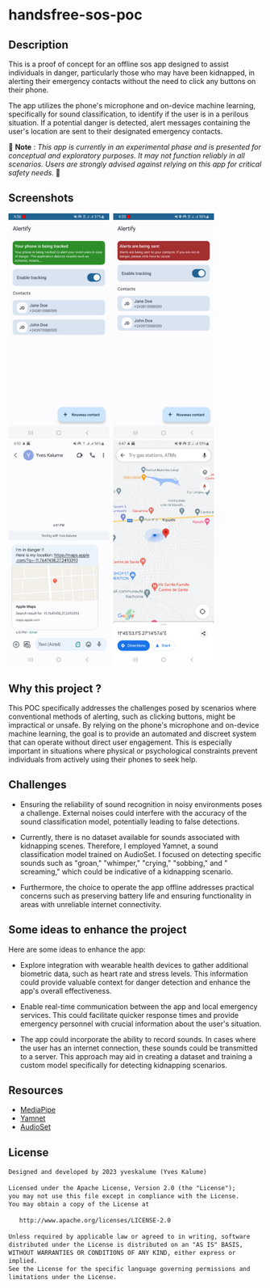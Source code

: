# handsfree-sos-poc

## Description

This is a proof of concept for an offline sos app designed to assist individuals in danger,
particularly those who may have been kidnapped, in alerting their emergency contacts without the
need to click any buttons on their phone.

The app utilizes the phone's microphone and on-device machine learning, specifically for sound
classification, to identify if the user is in a perilous situation. If a potential danger is
detected, alert messages containing the user's location are sent to their designated emergency
contacts.

🚧 **Note** : _This app is currently in an experimental phase and is presented for conceptual and
exploratory
purposes. It may not function reliably in all scenarios. Users are strongly advised against relying
on this app for critical safety needs._ 🚧

## Screenshots

<img src="./images/tracking.png" width="200">&nbsp;
<img src="./images/alerting.png" width="200">&nbsp;
<img src="./images/message.png" width="200">&nbsp;
<img src="./images/map.png" width="200">&nbsp;

## Why this project ?

This POC specifically addresses the challenges posed by scenarios where conventional methods of
alerting, such as clicking buttons, might be impractical or unsafe. By relying on the phone's
microphone and on-device machine learning, the goal is to provide an automated and discreet system
that can operate without direct user engagement. This is especially important in situations where
physical or psychological constraints prevent individuals from actively using their phones to seek
help.

## Challenges

- Ensuring the reliability of sound recognition in noisy environments poses a challenge. External
  noises could interfere with the accuracy of the sound classification model, potentially leading to
  false detections.

- Currently, there is no dataset available for sounds associated with kidnapping scenes.
  Therefore, I employed Yamnet, a sound classification model trained on AudioSet.
  I focused on detecting specific sounds such as "groan," "whimper," "crying," "sobbing," and "
  screaming," which could be indicative of a kidnapping scenario.

- Furthermore, the choice to operate the app offline addresses practical concerns such as preserving
  battery life and ensuring functionality in areas with unreliable internet connectivity.

## Some ideas to enhance the project

Here are some ideas to enhance the app:

- Explore integration with wearable health devices to gather additional biometric data, such as
  heart rate and stress levels. This information could provide valuable context for danger detection
  and enhance the app's overall effectiveness.

- Enable real-time communication between the app and local emergency services. This could facilitate
  quicker response times and provide emergency personnel with crucial information about the user's
  situation.

- The app could incorporate the ability to record sounds. In cases where the user has an internet
  connection, these sounds could be transmitted to a server. This approach may aid in creating a
  dataset and training a custom model specifically for detecting kidnapping scenarios.

## Resources

- [MediaPipe](https://developers.google.com/mediapipe)
- [Yamnet](https://www.kaggle.com/models/google/yamnet/frameworks/tensorFlow2/variations/yamnet/versions/1)
- [AudioSet](https://research.google.com/audioset/)

## License

```
Designed and developed by 2023 yveskalume (Yves Kalume)

Licensed under the Apache License, Version 2.0 (the "License");
you may not use this file except in compliance with the License.
You may obtain a copy of the License at

   http://www.apache.org/licenses/LICENSE-2.0

Unless required by applicable law or agreed to in writing, software
distributed under the License is distributed on an "AS IS" BASIS,
WITHOUT WARRANTIES OR CONDITIONS OF ANY KIND, either express or implied.
See the License for the specific language governing permissions and
limitations under the License.
```